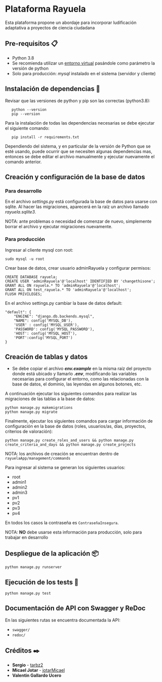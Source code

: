 # Plataforma Rayuela
Esta plataforma propone un abordaje para incorporar ludificación adaptativa a proyectos de ciencia ciudadana

## Pre-requisitos 📋

* Python 3.8
* Se recomienda utilizar un [entorno virtual](https://docs.python.org/es/3.8/library/venv.html) pasándole como parámetro la versión de python
* Solo para producción: _mysql_ instalado en el sistema (servidor y cliente)

## Instalación de dependencias 🔧
Revisar que las versiones de python y pip son las correctas (python3.8):
```
   python --version
   pip --version
```
Para la instalación de todas las dependencias necesarias se debe ejecutar el siguiente comando:
```
   pip install -r requirements.txt
```

Dependiendo del sistema, y en particular de la versión de Python que se esté usando, puede ocurrir que se necesiten algunas dependencias mas, entonces se debe editar el archivo manualmente y ejecutar nuevamente el comando anterior.

## Creación y configuración de la base de datos

### Para desarrollo
En el archivo _settings.py_ está configurada la base de datos para usarse con sqlite.
Al hacer las migraciones, aparecerá en la raíz un archivo llamado _rayuela.sqlite3_.

NOTA: ante problemas o necesidad de comenzar de nuevo, simplemente borrar el archivo y ejecutar migraciones nuevamente.

### Para producción
Ingresar al cliente mysql con root:
```
sudo mysql -u root
```
Crear base de datos, crear usuario adminRayuela y configurar permisos:
```
CREATE DATABASE rayuela;
CREATE USER 'adminRayuela'@'localhost' IDENTIFIED BY 'changethisone';
GRANT ALL ON rayuela.* TO 'adminRayuela'@'localhost';
GRANT ALL ON test_rayuela.* TO 'adminRayuela'@'localhost';
FLUSH PRIVILEGES;
```

En el archivo settings.py cambiar la base de datos default:
```
"default": {
    "ENGINE": "django.db.backends.mysql",
    "NAME": config('MYSQL_DB'),
    'USER' : config('MYSQL_USER'),
    'PASSWORD': config('MYSQL_PASSWORD'),
    'HOST': config('MYSQL_HOST'),
    'PORT':config('MYSQL_PORT')
}
```

## Creación de tablas y datos

- Se debe copiar el archivo **_env.example_** en la misma raíz del proyecto donde está ubicado y llamarlo **_.env_**, modificando las variables necesarias para configurar el entorno, como las relacionadas con la base de datos, el dominio, las leyendas en algunos botones, etc.

A continuación ejecutar los siguientes comandos para realizar las migraciones de las tablas a la base de datos: 

```
python manage.py makemigrations
python manage.py migrate
```

Finalmente, ejecutar los siguientes comandos para cargar información de configuración en la base de datos (roles, usuarios/as, días, proyectos, criterios de valoración): 

```
python manage.py create_roles_and_users && python manage.py create_criteria_and_days && python manage.py create_projects
```
NOTA: los archivos de creación se encuentran dentro de ```rayuelaApp/management/commands```

Para ingresar al sistema se generan los siguientes usuarios:
- root
- admin1
- admin2
- admin3
- pv1
- pv2
- pv3
- pv4

En todos los casos la contraseña es `ContraseñaInsegura`.

NOTA: **NO** debe usarse esta información para producción, solo para trabajar en desarrollo

## Despliegue de la aplicación 📦
```
python manage.py runserver
```

## Ejecución de los tests 🔧
```
python manage.py test
```
## Documentación de API con Swagger y ReDoc

En las siguientes rutas se encuentra documentada la API:
- `swagger/`
- `redoc/`

## Créditos ✒️

- **Sergio** - [tarbz2](https://github.com/tarbz2)
- **Micael Jotar** - [jotarMicael](https://github.com/jotarMicael)
- **Valentin Gallardo Ucero**
